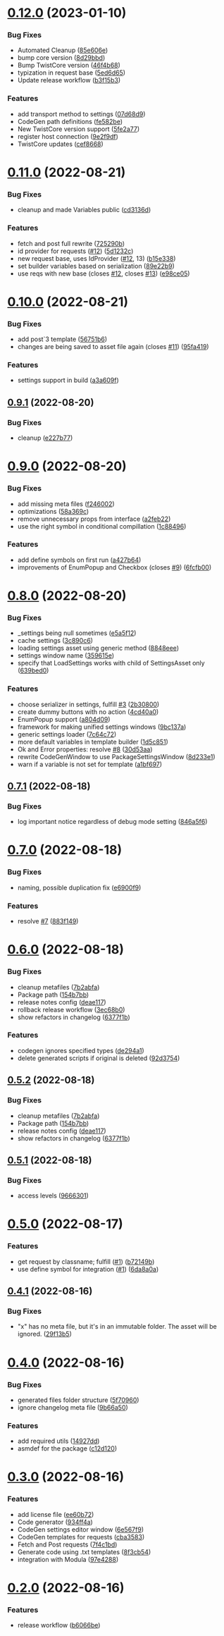 # [0.12.0](https://github.com/twistapps/request-for-mirror/compare/0.11.0...0.12.0) (2023-01-10)


### Bug Fixes

* Automated Cleanup ([85e606e](https://github.com/twistapps/request-for-mirror/commit/85e606ed397aa91968ea7db791911039fbc72787))
* bump core version ([8d29bbd](https://github.com/twistapps/request-for-mirror/commit/8d29bbdf29e90d133d0def64889efc88c9fb22aa))
* Bump TwistCore version ([46f4b68](https://github.com/twistapps/request-for-mirror/commit/46f4b68dd2a071680797ecec9d4cb961d26ae5f0))
* typization in request base ([5ed6d65](https://github.com/twistapps/request-for-mirror/commit/5ed6d65b35a1001ecb45b707d9be1ed9a25f7078))
* Update release workflow ([b3f15b3](https://github.com/twistapps/request-for-mirror/commit/b3f15b33ffe57298c7e10b6c57aa158de4fb9f7f))


### Features

* add transport method to settings ([07d68d9](https://github.com/twistapps/request-for-mirror/commit/07d68d93ddf33e65225ea88aa57d28c27be7bbbe))
* CodeGen path definitions ([fe582be](https://github.com/twistapps/request-for-mirror/commit/fe582be77be2aeac28f6de1c18c2a6b8f005f535))
* New TwistCore version support ([5fe2a77](https://github.com/twistapps/request-for-mirror/commit/5fe2a77c32625a933a1ad9d099d6a4345a3cd896))
* register host connection ([9e2f9df](https://github.com/twistapps/request-for-mirror/commit/9e2f9df7a3a0901f749dbf4f8dabaf7c892d5c6f))
* TwistCore updates ([cef8668](https://github.com/twistapps/request-for-mirror/commit/cef86688c3f11f3ae06b3c132db4180a880a505c))

# [0.11.0](https://github.com/twistapps/request-for-mirror/compare/0.10.0...0.11.0) (2022-08-21)


### Bug Fixes

* cleanup and made Variables public ([cd3136d](https://github.com/twistapps/request-for-mirror/commit/cd3136d16e63164ce429fc13a26941c8bd60c1b1))


### Features

* fetch and post full rewrite ([725290b](https://github.com/twistapps/request-for-mirror/commit/725290b465cb5de2d6bdd663cb731fba4f0ac87d))
* id provider for requests ([#12](https://github.com/twistapps/request-for-mirror/issues/12)) ([5d1232c](https://github.com/twistapps/request-for-mirror/commit/5d1232ce19bbdcda7c7c8c0be669a322edaefca5))
* new request base, uses IdProvider ([#12](https://github.com/twistapps/request-for-mirror/issues/12), 13) ([b15e338](https://github.com/twistapps/request-for-mirror/commit/b15e3382a9d29b8353343e92bb85f4f534f0122b))
* set builder variables based on serialization ([89e22b9](https://github.com/twistapps/request-for-mirror/commit/89e22b9c073eab5d4de26d34d58ab554c6d374a4))
* use reqs with new base (closes [#12](https://github.com/twistapps/request-for-mirror/issues/12), closes [#13](https://github.com/twistapps/request-for-mirror/issues/13)) ([e98ce05](https://github.com/twistapps/request-for-mirror/commit/e98ce050ed865c6d187fb6ad26971d8bf7630158))

# [0.10.0](https://github.com/twistapps/request-for-mirror/compare/0.9.1...0.10.0) (2022-08-21)


### Bug Fixes

* add post`3 template ([56751b6](https://github.com/twistapps/request-for-mirror/commit/56751b60242b8a62bf80dd5eb255391333e9a701))
* changes are being saved to asset file again (closes [#11](https://github.com/twistapps/request-for-mirror/issues/11)) ([95fa419](https://github.com/twistapps/request-for-mirror/commit/95fa419d0e16be3bd3bf48dac755d9921819b07b))


### Features

* settings support in build ([a3a609f](https://github.com/twistapps/request-for-mirror/commit/a3a609f81c51603cb0ac3daaae5ff35b930605af))

## [0.9.1](https://github.com/twistapps/request-for-mirror/compare/0.9.0...0.9.1) (2022-08-20)


### Bug Fixes

* cleanup ([e227b77](https://github.com/twistapps/request-for-mirror/commit/e227b77e5f30af44a60bf9d7e63b9de00e5ebd9f))

# [0.9.0](https://github.com/twistapps/request-for-mirror/compare/0.8.0...0.9.0) (2022-08-20)


### Bug Fixes

* add missing meta files ([f246002](https://github.com/twistapps/request-for-mirror/commit/f2460029d7a62e811ab69c1c68bd593564794c96))
* optimizations ([58a369c](https://github.com/twistapps/request-for-mirror/commit/58a369c68af71e4c060a7709b6f4b91c8ea7818b))
* remove unnecessary props from interface ([a2feb22](https://github.com/twistapps/request-for-mirror/commit/a2feb22c0d6c06e9c31e8b6ed604dbffe4e60cfb))
* use the right symbol in conditional compillation ([1c88496](https://github.com/twistapps/request-for-mirror/commit/1c88496d8435369ab19b24a42ddcb0a0a75c5872))


### Features

* add define symbols on first run ([a427b64](https://github.com/twistapps/request-for-mirror/commit/a427b645be994173295a803cb79e4638ec2b6d63))
* improvements of EnumPopup and Checkbox (closes [#9](https://github.com/twistapps/request-for-mirror/issues/9)) ([6fcfb00](https://github.com/twistapps/request-for-mirror/commit/6fcfb005e00070a3048f8399f54690a04bae244e))

# [0.8.0](https://github.com/twistapps/request-for-mirror/compare/0.7.1...0.8.0) (2022-08-20)


### Bug Fixes

* _settings being null sometimes ([e5a5f12](https://github.com/twistapps/request-for-mirror/commit/e5a5f129b3a5118520f8c0e5b3224439492624f5))
* cache settings ([3c890c6](https://github.com/twistapps/request-for-mirror/commit/3c890c66fa8f7e576b6b25c7d85c7fa98a8b1c47))
* loading settings asset using generic method ([8848eee](https://github.com/twistapps/request-for-mirror/commit/8848eeecc5ab44039836c90351c0ce6110267125))
* settings window name ([359615e](https://github.com/twistapps/request-for-mirror/commit/359615ea9fb78fef524b3d3acdc74eb4861863f9))
* specify that LoadSettings works with child of SettingsAsset only ([639bed0](https://github.com/twistapps/request-for-mirror/commit/639bed0dd678dc2e1e5b3fb596c99888cdf08168))


### Features

* choose serializer in settings, fulfill [#3](https://github.com/twistapps/request-for-mirror/issues/3) ([2b30800](https://github.com/twistapps/request-for-mirror/commit/2b30800897af9684059848a2d0d08a5a7086b098))
* create dummy buttons with no action ([4cd40a0](https://github.com/twistapps/request-for-mirror/commit/4cd40a048d6e645449af94f2fb984fb8ae62fe26))
* EnumPopup support ([a804d09](https://github.com/twistapps/request-for-mirror/commit/a804d09114325e53c30ed3caf24908696ad0bd1c))
* framework for making unified settings windows ([9bc137a](https://github.com/twistapps/request-for-mirror/commit/9bc137a381f1648b897b2d2d731bda1da36134a1))
* generic settings loader ([7c64c72](https://github.com/twistapps/request-for-mirror/commit/7c64c72afd861bdfdabd29ada063d4be13b17930))
* more default variables in template builder ([1d5c851](https://github.com/twistapps/request-for-mirror/commit/1d5c851f6bb575a21133bb50db7693eb146367cc))
* Ok and Error properties: resolve [#8](https://github.com/twistapps/request-for-mirror/issues/8) ([30d53aa](https://github.com/twistapps/request-for-mirror/commit/30d53aaa4986777d6e7f1734cc731b32f0e87426))
* rewrite CodeGenWindow to use PackageSettingsWindow ([8d233e1](https://github.com/twistapps/request-for-mirror/commit/8d233e1ac52866eb179347f565dcd6edda4b7bde))
* warn if a variable is not set for template ([a1bf697](https://github.com/twistapps/request-for-mirror/commit/a1bf69734da2ffeb091df9adc7dbba72a00fd185))

## [0.7.1](https://github.com/twistapps/request-for-mirror/compare/0.7.0...0.7.1) (2022-08-18)


### Bug Fixes

* log important notice regardless of debug mode setting ([846a5f6](https://github.com/twistapps/request-for-mirror/commit/846a5f6c9e61f9f7383f39453bead5b6258ec7cc))

# [0.7.0](https://github.com/twistapps/request-for-mirror/compare/0.6.0...0.7.0) (2022-08-18)


### Bug Fixes

* naming, possible duplication fix ([e6900f9](https://github.com/twistapps/request-for-mirror/commit/e6900f971643865ee6b6fd51f5725de39d76fe35))


### Features

* resolve [#7](https://github.com/twistapps/request-for-mirror/issues/7) ([883f149](https://github.com/twistapps/request-for-mirror/commit/883f1499739ab96c77bd9a8d3ad0f921f88a9c42))

# [0.6.0](https://github.com/twistapps/request-for-mirror/compare/0.5.1...0.6.0) (2022-08-18)


### Bug Fixes

* cleanup metafiles ([7b2abfa](https://github.com/twistapps/request-for-mirror/commit/7b2abfa8b8b875c0e33c42c559601ae53be72f5f))
* Package path ([154b7bb](https://github.com/twistapps/request-for-mirror/commit/154b7bb5355d4dc738e404c35a92cab4307d2380))
* release notes config ([deae117](https://github.com/twistapps/request-for-mirror/commit/deae117d2fb46af3e8076932f388d34bbd9a4cf9))
* rollback release workflow ([3ec68b0](https://github.com/twistapps/request-for-mirror/commit/3ec68b099cde123ecb8679df279aa2574ba37a07))
* show refactors in changelog ([6377f1b](https://github.com/twistapps/request-for-mirror/commit/6377f1bd5a0e683569aa8e552ae6585781704294))


### Features

* codegen ignores specified types ([de294a1](https://github.com/twistapps/request-for-mirror/commit/de294a1247d9af4a0891a38200af54155e8b79c8))
* delete generated scripts if original is deleted ([92d3754](https://github.com/twistapps/request-for-mirror/commit/92d375400e0b2cac26f3a89983af7d4fcf1b4f7a))

## [0.5.2](https://github.com/twistapps/request-for-mirror/compare/0.5.1...0.5.2) (2022-08-18)


### Bug Fixes

* cleanup metafiles ([7b2abfa](https://github.com/twistapps/request-for-mirror/commit/7b2abfa8b8b875c0e33c42c559601ae53be72f5f))
* Package path ([154b7bb](https://github.com/twistapps/request-for-mirror/commit/154b7bb5355d4dc738e404c35a92cab4307d2380))
* release notes config ([deae117](https://github.com/twistapps/request-for-mirror/commit/deae117d2fb46af3e8076932f388d34bbd9a4cf9))
* show refactors in changelog ([6377f1b](https://github.com/twistapps/request-for-mirror/commit/6377f1bd5a0e683569aa8e552ae6585781704294))

## [0.5.1](https://github.com/twistapps/request-for-mirror/compare/0.5.0...0.5.1) (2022-08-18)


### Bug Fixes

* access levels ([9666301](https://github.com/twistapps/request-for-mirror/commit/966630187c2481637a6af0f2a548e7b55e7f1e99))

# [0.5.0](https://github.com/twistapps/request-for-mirror/compare/0.4.1...0.5.0) (2022-08-17)


### Features

* get request by classname; fulfill ([#1](https://github.com/twistapps/request-for-mirror/issues/1)) ([b72149b](https://github.com/twistapps/request-for-mirror/commit/b72149bdd28257ae20bdb4053f8c572c68b9ce12))
* use define symbol for integration ([#1](https://github.com/twistapps/request-for-mirror/issues/1)) ([6da8a0a](https://github.com/twistapps/request-for-mirror/commit/6da8a0a715ac5018503e1733cc51a2aa4876307b))

## [0.4.1](https://github.com/twistapps/request-for-mirror/compare/0.4.0...0.4.1) (2022-08-16)


### Bug Fixes

* "x" has no meta file, but it's in an immutable folder. The asset will be ignored. ([29f13b5](https://github.com/twistapps/request-for-mirror/commit/29f13b5da534bebbb475034817ad109b716a9fd9))

# [0.4.0](https://github.com/twistapps/request-for-mirror/compare/0.3.0...0.4.0) (2022-08-16)


### Bug Fixes

* generated files folder structure ([5f70960](https://github.com/twistapps/request-for-mirror/commit/5f70960fa302833298ce556e7d65065da6fc345a))
* ignore changelog meta file ([9b66a50](https://github.com/twistapps/request-for-mirror/commit/9b66a50fe182bc92b331046943de949bd51a6798))


### Features

* add required utils ([14927dd](https://github.com/twistapps/request-for-mirror/commit/14927ddb123b3d5d99879b1f7d441684fb0bdef7))
* asmdef for the package ([c12d120](https://github.com/twistapps/request-for-mirror/commit/c12d120904b24dac4365d9ee04b9345044443a36))

# [0.3.0](https://github.com/twistapps/request-for-mirror/compare/0.2.0...0.3.0) (2022-08-16)


### Features

* add license file ([ee60b72](https://github.com/twistapps/request-for-mirror/commit/ee60b726cc8c08c929e584d0ca3aad2c177c765e))
* Code generator ([934ff4a](https://github.com/twistapps/request-for-mirror/commit/934ff4a57308df5fad9e471318aff274350f61c0))
* CodeGen settings editor window ([6e567f9](https://github.com/twistapps/request-for-mirror/commit/6e567f9750a7425c3048c5bac0b6fe38636d113f))
* CodeGen templates for requests ([cba3583](https://github.com/twistapps/request-for-mirror/commit/cba3583594d7e61f4540e61c8c21cc4f587a37bb))
* Fetch and Post requests ([7f4c1bd](https://github.com/twistapps/request-for-mirror/commit/7f4c1bd32b8508a0a8243fd176d1f3d035270f5d))
* Generate code using .txt templates ([8f3cb54](https://github.com/twistapps/request-for-mirror/commit/8f3cb54edaba1893ec797396c6bda23b60b27fa9))
* integration with Modula ([97e4288](https://github.com/twistapps/request-for-mirror/commit/97e42889004ea8f608adaa21997d913829b9cf6b))

# [0.2.0](https://github.com/twistapps/request-for-mirror/compare/0.1.0...0.2.0) (2022-08-16)


### Features

* release workflow ([b6066be](https://github.com/twistapps/request-for-mirror/commit/b6066bee34f15eff5bfc1734e757f654f66f3ebc))
